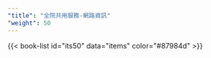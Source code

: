 ```yaml
---
"title": "全院共用服務-網路資訊"
"weight": 50
---
```


{{< book-list id="its50" data="items" color="#87984d" >}}
